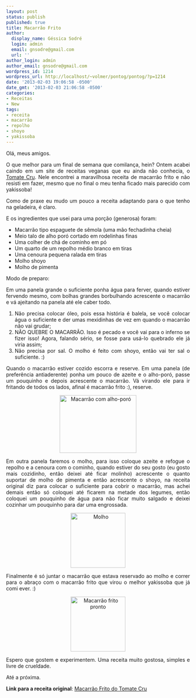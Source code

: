 ```yaml
---
layout: post
status: publish
published: true
title: Macarrão Frito
author:
  display_name: Géssica Sodré
  login: admin
  email: gnsodre@gmail.com
  url: ''
author_login: admin
author_email: gnsodre@gmail.com
wordpress_id: 1214
wordpress_url: http://localhost/~volmer/pontog/pontog/?p=1214
date: '2013-02-03 19:06:58 -0500'
date_gmt: '2013-02-03 21:06:58 -0500'
categories:
- Receitas
- New
tags:
- receita
- macarrão
- repolho
- shoyo
- yakissoba
---
```

<p style="text-align: justify;">Olá, meus amigos.</p>
<p style="text-align: justify;">O que melhor para um final de semana que comilança, hein? Ontem acabei caindo em um site de receitas veganas que eu ainda não conhecia, o <a title="Tomate Cru" href="http://tomate-cru.blogspot.com.br/" target="_blank">Tomate Cru</a>. Nele encontrei a maravilhosa receita de macarrão frito e não resisti em fazer, mesmo que no final o meu tenha ficado mais parecido com yakissoba!</p>
<p style="text-align: justify;">Como de praxe eu mudo um pouco a receita adaptando para o que tenho na geladeira, é claro.</p>
<p style="text-align: justify;">E os ingredientes que usei para uma porção (generosa) foram:</p>
<ul style="text-align: justify;">
<li><span style="line-height: 13px;">Macarrão tipo espaguete de sêmola (uma mão fechadinha cheia)</span></li>
<li>Meio talo de alho poró cortado em rodelinhas finas</li>
<li>Uma colher de chá de cominho em pó</li>
<li>Um quarto de um repolho médio branco em tiras</li>
<li>Uma cenoura pequena ralada em tiras</li>
<li>Molho shoyo</li>
<li>Molho de pimenta</li>
</ul>
<p style="text-align: justify;">Modo de preparo:</p>
<p style="text-align: justify;">Em uma panela grande o suficiente ponha água para ferver, quando estiver fervendo mesmo, com bolhas grandes borbulhando acrescente o macarrão e vá ajeitando na panela até ele caber todo.</p>
<ol style="text-align: justify;">
<li>Não precisa colocar óleo, pois essa história é balela, se você colocar água o suficiente e der umas mexidinhas de vez em quando o macarrão não vai grudar;</li>
<li>NÃO QUEBRE O MACARRÃO. Isso é pecado e você vai para o inferno se fizer isso! Agora, falando sério, se fosse para usá-lo quebrado ele já viria assim;</li>
<li>Não precisa por sal. O molho é feito com shoyo, então vai ter sal o suficiente. :)</li>
</ol>
<p style="text-align: justify;">Quando o macarrão estiver cozido escorra e reserve. Em uma panela (de preferência antiaderente) ponha um pouco de azeite e o alho-poró, passe um pouquinho e depois acrescente o macarrão. Vá virando ele para ir fritando de todos os lados, afinal é macarrão frito :), reserve.</p>
<p style="text-align: center;"><a href="http://localhost/~volmer/pontog/pontog/wp-content/uploads/2013/02/2013-02-02-14.51.06.jpg"><img class="aligncenter  wp-image-1215" alt="Macarrão com alho-poró" src="http://localhost/~volmer/pontog/pontog/wp-content/uploads/2013/02/2013-02-02-14.51.06-300x225.jpg" width="210" height="158" /></a></p>
<p style="text-align: justify;">Em outra panela faremos o molho, para isso coloque azeite e refogue o repolho e a cenoura com o cominho, quando estiver do seu gosto (eu gosto mais cozidinho, então deixei até ficar molinho) acrescente o quanto suportar de molho de pimenta e então acrescente o shoyo, na receita original diz para colocar o suficiente para cobrir o macarrão, mas achei demais então só coloquei até ficarem na metade dos legumes, então coloquei um pouquinho de água para não ficar muito salgado e deixei cozinhar um pouquinho para dar uma engrossada.</p>
<p style="text-align: center;"><a href="http://localhost/~volmer/pontog/pontog/wp-content/uploads/2013/02/IMG_20130202_210148.jpg"><img class="aligncenter size-thumbnail wp-image-1216" alt="Molho" src="http://localhost/~volmer/pontog/pontog/wp-content/uploads/2013/02/IMG_20130202_210148-150x150.jpg" width="150" height="150" /></a></p>
<p style="text-align: justify;">Finalmente é só juntar o macarrão que estava reservado ao molho e correr para o abraço com o macarrão frito que virou o melhor yakissoba que já comi ever. :)</p>
<p style="text-align: center;"><a href="http://localhost/~volmer/pontog/pontog/wp-content/uploads/2013/02/2013-02-02-14.54.20.jpg"><img class="size-thumbnail wp-image-1217 aligncenter" alt="Macarrão frito pronto" src="http://localhost/~volmer/pontog/pontog/wp-content/uploads/2013/02/2013-02-02-14.54.20-150x150.jpg" width="150" height="150" /></a></p>
<p style="text-align: justify;">Espero que gostem e experimentem. Uma receita muito gostosa, simples e livre de crueldade.</p>
<p style="text-align: justify;">Até a próxima.</p>
<p style="text-align: justify;"><strong>Link para a receita original</strong>: <a title="Macarrão frito" href="http://tomate-cru.blogspot.com.br/2012_08_01_archive.html" target="_blank">Macarrão Frito do Tomate Cru</a></p>
